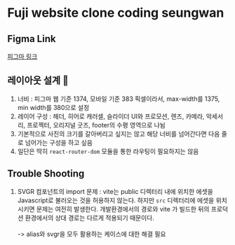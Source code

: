 # Fuji website clone coding seungwan

## Figma Link

[피그마 링크](<https://www.figma.com/design/vT5c6MXGCIUL5MDVHcyhb1/%ED%9B%84%EC%A7%80%ED%95%84%EB%A6%84-%ED%99%88%ED%8E%98%EC%9D%B4%EC%A7%80-%EB%A6%AC%EB%94%94%EC%9E%90%EC%9D%B8-(Community)?node-id=0-1&node-type=canvas&t=4gubyN6IxeQYfKO4-0>)

## 레이아웃 설계 🎨

1. 너비 : 피그마 웹 기준 1374, 모바일 기준 383 픽셀이라서, max-width를 1375, min width를 380으로 설정
2. 레이어 구성 : 헤더, 히어로 캐러셀, 슬라이더 UI와 프로모션, 렌즈, 카메라, 악세서리, 프로젝터, 오리지널 굿즈, footer의 수평 영역으로 나뉨
3. 기본적으로 사진의 크기를 갈아버리고 싶지는 않고 해당 너비를 넘어간다면 다음 줄로 넘어가는 구성을 하고 싶음
4. 일단은 딱히 `react-router-dom` 모듈을 통한 라우팅이 필요하지는 않음

## Trouble Shooting

1. SVGR 컴포넌트의 import 문제 : vite는 public 디렉터리 내에 위치한 에셋을 Javascript로 불러오는 것을 허용하지 않는다. 하지만 `src` 디렉터리에 에셋을 위치시키면 문제는 여전히 발생한다. 개발환경에서의 경로와 vite 가 빌드한 뒤의 프로덕션 환경에서의 상대 경로는 다르게 적용되기 때문이다.<br><br>
   -> alias와 svgr을 모두 활용하는 케이스에 대한 해결 필요
